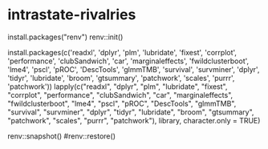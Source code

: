 # intrastate-rivalries

install.packages("renv")
renv::init()

install.packages(c('readxl', 'dplyr', 'plm', 'lubridate', 'fixest', 'corrplot', 'performance', 'clubSandwich', 'car', 'marginaleffects', 'fwildclusterboot', 'lme4', 'pscl', 'pROC', 'DescTools', 'glmmTMB', 'survival', 'survminer', 'dplyr', 'tidyr', 'lubridate', 'broom', 'gtsummary', 'patchwork', 'scales', 'purrr', 'patchwork'))
lapply(c("readxl", "dplyr", "plm", "lubridate", "fixest", "corrplot", "performance", "clubSandwich", "car", "marginaleffects", "fwildclusterboot", "lme4", "pscl", "pROC", "DescTools", "glmmTMB", "survival", "survminer", "dplyr", "tidyr", "lubridate", "broom", "gtsummary", "patchwork", "scales", "purrr", "patchwork"), library, character.only = TRUE)

renv::snapshot()
#renv::restore()

